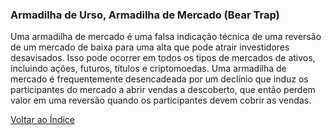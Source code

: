 ### Armadilha de Urso, Armadilha de Mercado (Bear Trap)

Uma armadilha de mercado é uma falsa indicação técnica de uma reversão de um mercado de baixa para uma alta que pode atrair investidores desavisados. Isso pode ocorrer em todos os tipos de mercados de ativos, incluindo ações, futuros, títulos e criptomoedas. Uma armadilha de mercado é frequentemente desencadeada por um declínio que induz os participantes do mercado a abrir vendas a descoberto, que então perdem valor em uma reversão quando os participantes devem cobrir as vendas.

[Voltar ao Índice](../)